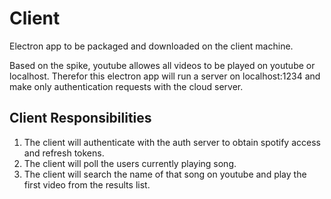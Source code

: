 # Client
Electron app to be packaged and downloaded on the client machine.

Based on the spike, youtube allowes all videos to be played on youtube or localhost. Therefor this electron app will run a server
on localhost:1234 and make only authentication requests with the cloud server.

## Client Responsibilities

1. The client will authenticate with the auth server to obtain spotify access and refresh tokens.
2. The client will poll the users currently playing song.
3. The client will search the name of that song on youtube and play the first video from the results list.